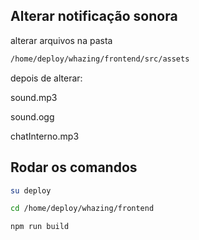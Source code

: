 ## Alterar notificação sonora 

alterar arquivos na pasta

```bash
/home/deploy/whazing/frontend/src/assets
```
depois de alterar:

sound.mp3

sound.ogg

chatInterno.mp3

## Rodar os comandos 

```bash
su deploy
```
```bash
cd /home/deploy/whazing/frontend
```
```bash
npm run build
```
